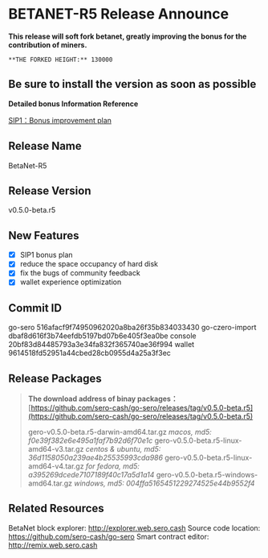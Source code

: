 # BETANET-R5 Release Announce

**This release will soft fork betanet,  greatly improving the bonus for the contribution of miners.**

`**THE FORKED HEIGHT:** 130000`

## Be sure to install the version as soon as possible

**Detailed bonus Information Reference**

[SIP1：Bonus improvement plan](?file=News/Important/sip1-mine-reward-plan)

## Release Name

BetaNet-R5

## Release Version

v0.5.0-beta.r5

## New Features

- [x] SIP1 bonus plan
- [x] reduce the space occupancy of hard disk 
- [x] fix the bugs of community feedback
- [x] wallet experience optimization

## Commit ID

go-sero 516afacf9f74950962020a8ba26f35b834033430
go-czero-import dbaf8d616f3b74eefdb5197bd07b6e405f3ea0be
console 20bf83d84485793a3e34fa832f365740ae36f994
wallet 9614518fd52951a44cbed28cb0955d4a25a3f3ec

## Release Packages

> **The download address of binay packages：**
> [https://github.com/sero-cash/go-sero/releases/tag/v0.5.0-beta.r5](https://github.com/sero-cash/go-sero/releases/tag/v0.5.0-beta.r5)
>
> gero-v0.5.0-beta.r5-darwin-amd64.tar.gz  _macos,  md5: f0e39f382e6e495a1faf7b92d6f70e1c_
> gero-v0.5.0-beta.r5-linux-amd64-v3.tar.gz  _centos & ubuntu, md5: 36d1158050a239ae4b25535993cda986_
> gero-v0.5.0-beta.r5-linux-amd64-v4.tar.gz  _for fedora,  md5: a395269dcede7107189f40c17a5d1a14_
> gero-v0.5.0-beta.r5-windows-amd64.tar.gz  _windows, md5: 004ffa5165451229274525e44b9552f4_

## Related Resources

BetaNet block explorer: http://explorer.web.sero.cash
Source code location: https://github.com/sero-cash/go-sero
Smart contract editor: http://remix.web.sero.cash